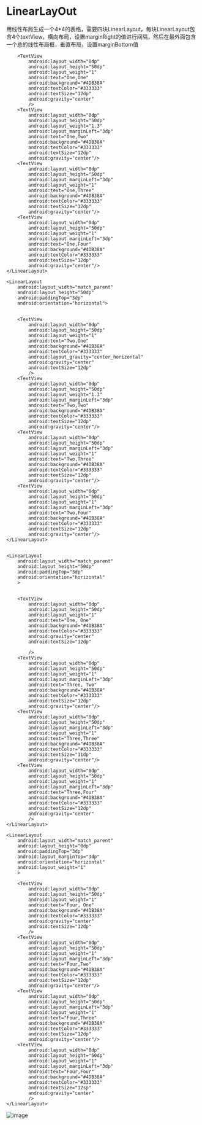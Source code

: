 # LinearLayOut
用线性布局生成一个4*4的表格，需要四块LinearLayout，每块LinearLayout包含4个textView，横向布局，设置marginRight的值进行间隔，然后在最外面包含一个总的线性布局框，垂直布局，设置marginBottom值
<LinearLayout
        android:layout_width="match_parent"
        android:layout_height="50dp"
        android:orientation="horizontal"
        >


        <TextView
            android:layout_width="0dp"
            android:layout_height="50dp"
            android:layout_weight="1"
            android:text="One,One"
            android:background="#4DB38A"
            android:textColor="#333333"
            android:textSize="12dp"
            android:gravity="center"
            />
        <TextView
            android:layout_width="0dp"
            android:layout_height="50dp"
            android:layout_weight="1.3"
            android:layout_marginLeft="3dp"
            android:text="One,Two"
            android:background="#4DB38A"
            android:textColor="#333333"
            android:textSize="12dp"
            android:gravity="center"/>
        <TextView
            android:layout_width="0dp"
            android:layout_height="50dp"
            android:layout_marginLeft="3dp"
            android:layout_weight="1"
            android:text="One,Three"
            android:background="#4DB38A"
            android:textColor="#333333"
            android:textSize="12dp"
            android:gravity="center"/>
        <TextView
            android:layout_width="0dp"
            android:layout_height="50dp"
            android:layout_weight="1"
            android:layout_marginLeft="3dp"
            android:text="One,Four"
            android:background="#4DB38A"
            android:textColor="#333333"
            android:textSize="12dp"
            android:gravity="center"/>
    </LinearLayout>

    <LinearLayout
        android:layout_width="match_parent"
        android:layout_height="50dp"
        android:paddingTop="3dp"
        android:orientation="horizontal">


        <TextView
            android:layout_width="0dp"
            android:layout_height="50dp"
            android:layout_weight="1"
            android:text="Two,One"
            android:background="#4DB38A"
            android:textColor="#333333"
            android:layout_gravity="center_horizontal"
            android:gravity="center"
            android:textSize="12dp"
            />
        <TextView
            android:layout_width="0dp"
            android:layout_height="50dp"
            android:layout_weight="1.3"
            android:layout_marginLeft="3dp"
            android:text="Two,Two"
            android:background="#4DB38A"
            android:textColor="#333333"
            android:textSize="12dp"
            android:gravity="center"/>
        <TextView
            android:layout_width="0dp"
            android:layout_height="50dp"
            android:layout_marginLeft="3dp"
            android:layout_weight="1"
            android:text="Two,Three"
            android:background="#4DB38A"
            android:textColor="#333333"
            android:textSize="12dp"
            android:gravity="center"/>
        <TextView
            android:layout_width="0dp"
            android:layout_height="50dp"
            android:layout_weight="1"
            android:layout_marginLeft="3dp"
            android:text="Two,Four"
            android:background="#4DB38A"
            android:textColor="#333333"
            android:textSize="12dp"
            android:gravity="center"/>
    </LinearLayout>


    <LinearLayout
        android:layout_width="match_parent"
        android:layout_height="50dp"
        android:paddingTop="3dp"
        android:orientation="horizontal"
        >


        <TextView
            android:layout_width="0dp"
            android:layout_height="50dp"
            android:layout_weight="1"
            android:text="One, One"
            android:background="#4DB38A"
            android:textColor="#333333"
            android:gravity="center"
            android:textSize="12dp"

            />
        <TextView
            android:layout_width="0dp"
            android:layout_height="50dp"
            android:layout_weight="1"
            android:layout_marginLeft="3dp"
            android:text="Three, Two"
            android:background="#4DB38A"
            android:textColor="#333333"
            android:textSize="12dp"
            android:gravity="center"/>
        <TextView
            android:layout_width="0dp"
            android:layout_height="50dp"
            android:layout_marginLeft="3dp"
            android:layout_weight="1"
            android:text="Three,Three"
            android:background="#4DB38A"
            android:textColor="#333333"
            android:textSize="11dp"
            android:gravity="center"/>
        <TextView
            android:layout_width="0dp"
            android:layout_height="50dp"
            android:layout_weight="1"
            android:layout_marginLeft="3dp"
            android:text="Three,Four"
            android:background="#4DB38A"
            android:textColor="#333333"
            android:textSize="12dp"
            android:gravity="center"
            />
    </LinearLayout>

    <LinearLayout
        android:layout_width="match_parent"
        android:layout_height="0dp"
        android:paddingTop="3dp"
        android:layout_marginTop="3dp"
        android:orientation="horizontal"
        android:layout_weight="1"
        >

        <TextView
            android:layout_width="0dp"
            android:layout_height="50dp"
            android:layout_weight="1"
            android:text="Four, One"
            android:background="#4DB38A"
            android:textColor="#333333"
            android:gravity="center"
            android:textSize="12dp"
            />
        <TextView
            android:layout_width="0dp"
            android:layout_height="50dp"
            android:layout_weight="1"
            android:layout_marginLeft="3dp"
            android:text="Four,Two"
            android:background="#4DB38A"
            android:textColor="#333333"
            android:textSize="12dp"
            android:gravity="center"/>
        <TextView
            android:layout_width="0dp"
            android:layout_height="50dp"
            android:layout_marginLeft="3dp"
            android:layout_weight="1"
            android:text="Four,Three"
            android:background="#4DB38A"
            android:textColor="#333333"
            android:textSize="12dp"
            android:gravity="center"/>
        <TextView
            android:layout_width="0dp"
            android:layout_height="50dp"
            android:layout_weight="1"
            android:layout_marginLeft="3dp"
            android:text="Four,Four"
            android:background="#4DB38A"
            android:textColor="#333333"
            android:textSize="12sp"
            android:gravity="center"
            />
    </LinearLayout>

![image](https://user-images.githubusercontent.com/82015926/136721123-c98d8f06-b5c4-4104-894b-a37b70a7eb55.png)
